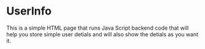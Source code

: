 # UserInfo
This is a simple HTML page that runs Java Script backend code that will help you store simple user detials and will also show the detials as you want it.
